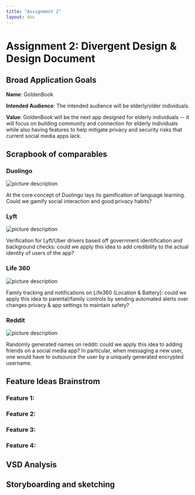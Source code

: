 ```yaml
---
title: "Assignment 2"
layout: doc
---
```


# Assignment 2: Divergent Design & Design Document


## Broad Application Goals

__Name__: GoldenBook

__Intended Audience__: The intended audience will be elderly/older individuals. 

__Value__: GoldenBook will be the next app designed for elderly individuals -- it will focus on building community and connection for elderly individuals while also having features to help mitigate privacy and security risks that current social media apps lack. 


## Scrapbook of comparables



### Duolingo

![picture description](/assets/images/A2/duolingo_gamification.jpg)

At the core concept of Duolingo lays its gamification of language learning. Could we gamify social interaction and good privacy habits? 

### Lyft

![picture description](/assets/images/A2/lyft_rider_verification.jpg)

Verification for Lyft/Uber drivers based off government identification and background checks: could we apply this idea to add credibility to the actual identity of users of the app?

### Life 360

![picture description](/assets/images/A2/life_360_family.png)

Family tracking and notifications on Life360 (Location & Battery): could we apply this idea to parental/family controls by sending automated alerts over changes privacy & app settings to maintain safety?


### Reddit 

![picture description](/assets/images/A2/reddit_anonymous_names.png)

Randomly generated names on reddit: could we apply this idea to adding friends on a social media app? In particular, when messaging a new user, one would have to outsource the user by a uniquely generated encrypted username.


## Feature Ideas Brainstrom



### Feature 1:

### Feature 2:

### Feature 3:

### Feature 4: 

## VSD Analysis

## Storyboarding and sketching
